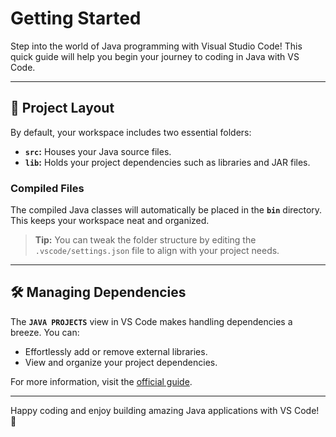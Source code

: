 # Getting Started

Step into the world of Java programming with Visual Studio Code! This quick guide will help you begin your journey to coding in Java with VS Code.

---

## 📂 Project Layout

By default, your workspace includes two essential folders:

- **`src`:** Houses your Java source files.
- **`lib`:** Holds your project dependencies such as libraries and JAR files.

### Compiled Files

The compiled Java classes will automatically be placed in the **`bin`** directory. This keeps your workspace neat and organized.

> **Tip:** You can tweak the folder structure by editing the `.vscode/settings.json` file to align with your project needs.

---

## 🛠 Managing Dependencies

The **`JAVA PROJECTS`** view in VS Code makes handling dependencies a breeze. You can:

- Effortlessly add or remove external libraries.
- View and organize your project dependencies.

For more information, visit the [official guide](https://github.com/microsoft/vscode-java-dependency#manage-dependencies).

---

Happy coding and enjoy building amazing Java applications with VS Code! 🌟

